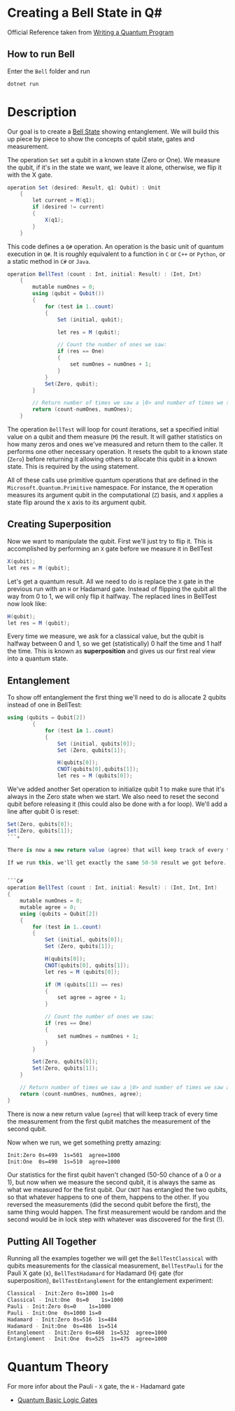 # Creating a Bell State in Q#
Official Reference taken from [Writing a Quantum Program](https://docs.microsoft.com/en-us/quantum/quickstart?view=qsharp-preview&tabs=tabid-vscode)

## How  to run Bell
Enter the `Bell` folder and run

```sh
dotnet run
```

# Description
Our goal is to create a [Bell State](https://en.wikipedia.org/wiki/Bell_state) showing entanglement. We will build this up piece by piece to show the concepts of qubit state, gates and measurement.

The operation `Set` set a qubit in a known state (Zero or One). We measure the qubit, if it's in the state we want, we leave it alone, otherwise, we flip it with the X gate. 

```C#
operation Set (desired: Result, q1: Qubit) : Unit
    {
        let current = M(q1);
        if (desired != current)
        {
            X(q1);
        }
    }
```

This code defines a `Q#` operation. An operation is the basic unit of quantum execution in `Q#`. It is roughly equivalent to a function in `C` or `C++` or `Python`, or a static method in `C#` or `Java`.

```C#
operation BellTest (count : Int, initial: Result) : (Int, Int)
    {
        mutable numOnes = 0;
        using (qubit = Qubit())
        {
            for (test in 1..count)
            {
                Set (initial, qubit);

                let res = M (qubit);

                // Count the number of ones we saw:
                if (res == One)
                {
                    set numOnes = numOnes + 1;
                }
            }
            Set(Zero, qubit);
        }

        // Return number of times we saw a |0> and number of times we saw a |1>
        return (count-numOnes, numOnes);
    }
```

The operation `BellTest` will loop for count iterations, set a specified initial value on a qubit and them measure (`M`) the result. It will gather statistics on how many zeros and ones we've measured and return them to the caller. It performs one other necessary operation. It resets the qubit to a known state (`Zero`) before returning it allowing others to allocate this qubit in a known state. This is required by the using statement.

All of these calls use primitive quantum operations that are defined in the `Microsoft.Quantum.Primitive` namespace. For instance, the `M` operation measures its argument qubit in the computational (`Z`) basis, and `X` applies a state flip around the x axis to its argument qubit.

## Creating Superposition
Now we want to manipulate the qubit. First we'll just try to flip it. This is accomplished by performing an `X` gate before we measure it in BellTest

```C#
X(qubit);
let res = M (qubit);
```

Let's get a quantum result. All we need to do is replace the `X` gate in the previous run with an `H` or Hadamard gate. Instead of flipping the qubit all the way from 0 to 1, we will only flip it halfway. The replaced lines in BellTest now look like:


```C#
H(qubit);
let res = M (qubit);
```

Every time we measure, we ask for a classical value, but the qubit is halfway between 0 and 1, so we get (statistically) 0 half the time and 1 half the time. This is known as **superposition** and gives us our first real view into a quantum state.

## Entanglement
 To show off entanglement the first thing we'll need to do is allocate 2 qubits instead of one in BellTest:

```C#
using (qubits = Qubit[2])
        {
            for (test in 1..count)
            {
                Set (initial, qubits[0]);
                Set (Zero, qubits[1]);

                H(qubits[0]);
                CNOT(qubits[0],qubits[1]);
                let res = M (qubits[0]);
```
We've added another Set operation to initialize qubit 1 to make sure that it's always in the Zero state when we start. We also need to reset the second qubit before releasing it (this could also be done with a for loop). We'll add a line after qubit 0 is reset:

```C#
Set(Zero, qubits[0]);
Set(Zero, qubits[1]);
```+

There is now a new return value (agree) that will keep track of every time the measurement from the first qubit matches the measurement of the second qubit.

If we run this, we'll get exactly the same 50-50 result we got before. However, what we're really interested in is how the second qubit reacts to the first being measured. We'll add this statistic with a new version of the BellTest operation:


```C#
operation BellTest (count : Int, initial: Result) : (Int, Int, Int)
{
    mutable numOnes = 0;
    mutable agree = 0;
    using (qubits = Qubit[2])
    {
        for (test in 1..count)
        {
            Set (initial, qubits[0]);
            Set (Zero, qubits[1]);

            H(qubits[0]);
            CNOT(qubits[0], qubits[1]);
            let res = M (qubits[0]);

            if (M (qubits[1]) == res) 
            {
                set agree = agree + 1;
            }

            // Count the number of ones we saw:
            if (res == One)
            {
                set numOnes = numOnes + 1;
            }
        }

        Set(Zero, qubits[0]);
        Set(Zero, qubits[1]);
    }

    // Return number of times we saw a |0> and number of times we saw a |1>
    return (count-numOnes, numOnes, agree);
}
```

There is now a new return value (`agree`) that will keep track of every time the measurement from the first qubit matches the measurement of the second qubit.


Now when we run, we get something pretty amazing:

```sh
Init:Zero 0s=499  1s=501  agree=1000
Init:One  0s=490  1s=510  agree=1000
```

Our statistics for the first qubit haven't changed (50-50 chance of a 0 or a 1), but now when we measure the second qubit, it is always the same as what we measured for the first qubit. Our `CNOT` has entangled the two qubits, so that whatever happens to one of them, happens to the other. If you reversed the measurements (did the second qubit before the first), the same thing would happen. The first measurement would be random and the second would be in lock step with whatever was discovered for the first (!).

## Putting All Together
Running all the examples together we will get the `BellTestClassical` with qubits measurements for the classical measurement, `BellTestPauli` for the Pauli X gate (x), `BellTestHadamard` for Hadamard (H) gate (for superposition), `BellTestEntanglement` for the entanglement experiment:

```sh
Classical - Init:Zero 0s=1000 1s=0
Classical - Init:One  0s=0    1s=1000
Pauli - Init:Zero 0s=0    1s=1000
Pauli - Init:One  0s=1000 1s=0
Hadamard - Init:Zero 0s=516  1s=484
Hadamard - Init:One  0s=486  1s=514
Entanglement - Init:Zero 0s=468  1s=532  agree=1000
Entanglement - Init:One  0s=525  1s=475  agree=1000
```

# Quantum Theory
For more infor about the Pauli - `X` gate, the `H` - Hadamard gate
- [Quantum Basic Logic Gates](https://en.wikipedia.org/wiki/Quantum_logic_gate)